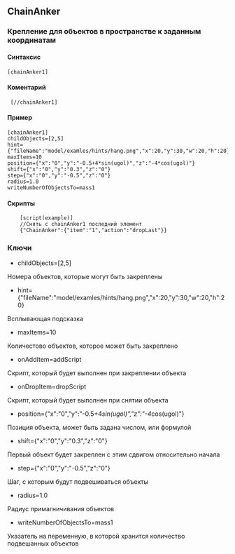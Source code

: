 ## ChainAnker

### Крепление для объектов в пространстве к заданным координатам

#### Cинтаксис

    [chainAnker1]
    
    
#### Коментарий

     [//chainAnker1]
   
#### Пример

    [chainAnker1]
    childObjects=[2,5]
    hint={"fileName":"model/examles/hints/hang.png","x":20,"y":30,"w":20,"h":20}
    maxItems=10
    position={"x":"0","y":"-0.5+4*sin(ugol)","z":"-4*cos(ugol)"}
    shift={"x":"0","y":"0.3","z":"0"}
    step={"x":"0","y":"-0.5","z":"0"}
    radius=1.0
    writeNumberOfObjectsTo=mass1

#### Скрипты
        [script(example)]
        //Снять с chainAnker1 последний элемент
        {"ChainAnker":{"item":"1","action":"dropLast"}}
       


### Ключи

* childObjects=[2,5]

Номера объектов, которые могут быть закреплены

* hint={"fileName":"model/examles/hints/hang.png","x":20,"y":30,"w":20,"h":20}

Всплывающая подсказка

* maxItems=10

Количестово объектов, которое может быть закреплено

* onAddItem=addScript

Скрипт, который будет выполнен при закреплении объекта

* onDropItem=dropScript

Скрипт, который будет выполнен при снятии объекта

* position={"x":"0","y":"-0.5+4*sin(ugol)","z":"-4*cos(ugol)"}

Позиция объекта, может быть задана числом, или формулой

* shift={"x":"0","y":"0.3","z":"0"}

Первый объект будет закреплен с этим сдвигом относительно начала

* step={"x":"0","y":"-0.5","z":"0"}

Шаг, с которым будут подвешиваться объекты

* radius=1.0

Радиус примагничивания объектов

* writeNumberOfObjectsTo=mass1

Указатель на переменную, в которой хранится количество подвешанных объектов
